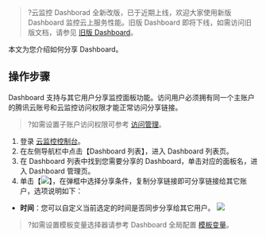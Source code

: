 >?云监控 Dashborad 全新改版，已于近期上线，欢迎大家使用新版 Dashboard 监控云上服务性能。旧版 Dashboard 即将下线，如需访问旧版文档，请参见 [旧版 Dashboard](https://cloud.tencent.com/document/product/248/13118)。



本文为您介绍如何分享 Dashboard。

## 操作步骤
Dashboard 支持与其它用户分享监控面板功能。访问用户必须拥有同一个主账户的腾讯云账号和云监控访问权限才能正常访问分享链接。

>?如需设置子账户访问权限可参考 [访问管理](https://cloud.tencent.com/document/product/248/45428)。

1. 登录 [云监控控制台](https://console.cloud.tencent.com/monitor)。
2. 在左侧导航栏中点击【Dashboard 列表】，进入 Dashboard 列表页。
3. 在 Dashboard 列表中找到您需要分享的 Dashboard，单击对应的面板名，进入 Dashboard 管理页。
4. 单击【![](https://main.qcloudimg.com/raw/e46636f378004db4836b5780bb0ddf1e.png)】，在弹框中选择分享条件，复制分享链接即可分享链接给其它账户，选项说明如下：
 - **时间**：您可以自定义当前选定的时间是否同步分享给其它用户。
	![](https://main.qcloudimg.com/raw/23a39e005bdb33b27ab18ddae433d1d4.png)
 >?如需设置模板变量选择器请参考 Dashboard 全局配置 [模板变量]( https://cloud.tencent.com/document/product/248/47226)。

